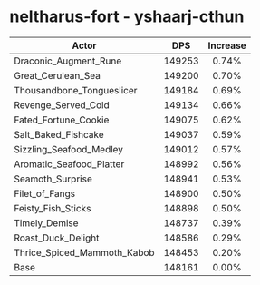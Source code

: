 # neltharus-fort - yshaarj-cthun
| Actor | DPS | Increase |
|---|:---:|:---:|
|Draconic_Augment_Rune|149253|0.74%|
|Great_Cerulean_Sea|149200|0.70%|
|Thousandbone_Tongueslicer|149184|0.69%|
|Revenge_Served_Cold|149134|0.66%|
|Fated_Fortune_Cookie|149075|0.62%|
|Salt_Baked_Fishcake|149037|0.59%|
|Sizzling_Seafood_Medley|149012|0.57%|
|Aromatic_Seafood_Platter|148992|0.56%|
|Seamoth_Surprise|148941|0.53%|
|Filet_of_Fangs|148900|0.50%|
|Feisty_Fish_Sticks|148898|0.50%|
|Timely_Demise|148737|0.39%|
|Roast_Duck_Delight|148586|0.29%|
|Thrice_Spiced_Mammoth_Kabob|148453|0.20%|
|Base|148161|0.00%|
